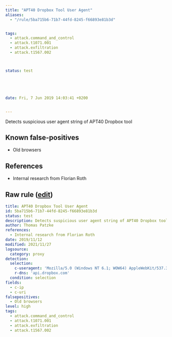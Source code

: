 ```yaml
---
title: "APT40 Dropbox Tool User Agent"
aliases:
  - "/rule/5ba715b6-71b7-44fd-8245-f66893e81b3d"


tags:
  - attack.command_and_control
  - attack.t1071.001
  - attack.exfiltration
  - attack.t1567.002



status: test





date: Fri, 7 Jun 2019 14:03:41 +0200


---
```


Detects suspicious user agent string of APT40 Dropbox tool

<!--more-->


## Known false-positives

* Old browsers



## References

* Internal research from Florian Roth


## Raw rule ([edit](https://github.com/SigmaHQ/sigma/edit/master/rules/proxy/proxy_apt40.yml))
```yaml
title: APT40 Dropbox Tool User Agent
id: 5ba715b6-71b7-44fd-8245-f66893e81b3d
status: test
description: Detects suspicious user agent string of APT40 Dropbox tool
author: Thomas Patzke
references:
  - Internal research from Florian Roth
date: 2019/11/12
modified: 2021/11/27
logsource:
  category: proxy
detection:
  selection:
    c-useragent: 'Mozilla/5.0 (Windows NT 6.1; WOW64) AppleWebKit/537.36 (KHTML, like Gecko) Chrome/36.0.1985.143 Safari/537.36'
    r-dns: 'api.dropbox.com'
  condition: selection
fields:
  - c-ip
  - c-uri
falsepositives:
  - Old browsers
level: high
tags:
  - attack.command_and_control
  - attack.t1071.001
  - attack.exfiltration
  - attack.t1567.002

```
